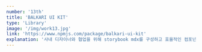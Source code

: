 ```yaml
---
number: '13th'
title: 'BALKARI UI KIT'
type: 'Library'
image: '/img/work13.jpg'
link: 'https://www.npmjs.com/package/balkari-ui-kit'
explanation: '사내 디자이너와 협업을 위해 storybook mdx를 구성하고 효율적인 컴포넌트 작성을 위한 디자인 시스템 입니다.'
---
```


